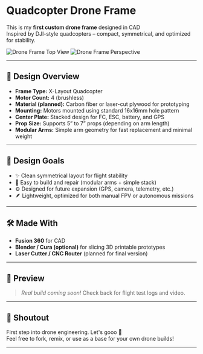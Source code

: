 #  Quadcopter Drone Frame 

This is my **first custom drone frame** designed in CAD   
Inspired by DJI-style quadcopters – compact, symmetrical, and optimized for stability.

![Drone Frame Top View](./path/to/top-view.png)
![Drone Frame Perspective](./path/to/perspective.png)

---

## 📐 Design Overview

- **Frame Type:** X-Layout Quadcopter  
- **Motor Count:** 4 (brushless)  
- **Material (planned):** Carbon fiber or laser-cut plywood for prototyping  
- **Mounting:** Motors mounted using standard 16x16mm hole pattern  
- **Center Plate:** Stacked design for FC, ESC, battery, and GPS  
- **Prop Size:** Supports 5” to 7” props (depending on arm length)  
- **Modular Arms:** Simple arm geometry for fast replacement and minimal weight

---

## 🧠 Design Goals

- ✨ Clean symmetrical layout for flight stability  
- 🔩 Easy to build and repair (modular arms + simple stack)  
- ⚙️ Designed for future expansion (GPS, camera, telemetry, etc.)  
- 🪶 Lightweight, optimized for both manual FPV or autonomous missions

---


## 🛠️ Made With

- **Fusion 360** for CAD  
- **Blender / Cura (optional)** for slicing 3D printable prototypes  
- **Laser Cutter / CNC Router** (planned for final version)  

---

## 📸 Preview

> *Real build coming soon!* Check back for flight test logs and video.

---

## 🙌 Shoutout

First step into drone engineering. Let's gooo 🚀  
Feel free to fork, remix, or use as a base for your own drone builds!

---
